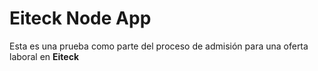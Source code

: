 
# Eiteck Node App

Esta es una prueba como parte del proceso de admisión para una oferta laboral en **Eiteck**